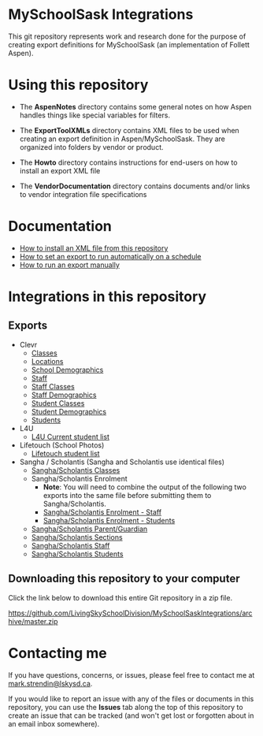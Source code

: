 # MySchoolSask Integrations
This git repository represents work and research done for the purpose of creating export definitions for MySchoolSask (an implementation of Follett Aspen).

# Using this repository

* The __AspenNotes__ directory contains some general notes on how Aspen handles things like special variables for filters.

* The __ExportToolXMLs__ directory contains XML files to be used when creating an export definition in Aspen/MySchoolSask. They are organized into folders by vendor or product.

* The __Howto__ directory contains instructions for end-users on how to install an export XML file

* The __VendorDocumentation__ directory contains documents and/or links to vendor integration file specifications

# Documentation
  * [How to install an XML file from this repository](HowTo/HowToInstallAnExportXML.md)
  * [How to set an export to run automatically on a schedule](HowTo/HowToRunAnExportAutomatically.md)
  * [How to run an export manually](HowTo/HowToRunAnExportManually.md)

# Integrations in this repository
## Exports
* Clevr
  * [Classes](ExportToolXMLs/Clevr/ClevrClasses.xml)
  * [Locations](ExportToolXMLs/Clevr/ClevrLocations.xml)
  * [School Demographics](ExportToolXMLs/Clevr/ClevrSchoolDemographics.xml)
  * [Staff](ExportToolXMLs/Clevr/ClevrStaff.xml)
  * [Staff Classes](ExportToolXMLs/Clevr/ClevrStaffClasses.xml)
  * [Staff Demographics](ExportToolXMLs/Clevr/ClevrStaffDemographics.xml)
  * [Student Classes](ExportToolXMLs/Clevr/ClevrStudentClasses.xml)
  * [Student Demographics](ExportToolXMLs/Clevr/ClevrStudentDemographics.xml)
  * [Students](ExportToolXMLs/Clevr/ClevrStudents.xml)
* L4U
  * [L4U Current student list](ExportToolXMLs/L4U/L4U.xml)
* Lifetouch (School Photos)
  * [Lifetouch student list](ExportToolXMLs/Lifetouch/LifetouchStudents.xml)
* Sangha / Scholantis (Sangha and Scholantis use identical files)
  * [Sangha/Scholantis Classes](ExportToolXMLs/Scholantis-Sangha/Scholantis-Class.xml)
  * Sangha/Scholantis Enrolment
    * __Note__: You will need to combine the output of the following two exports into the same file before submitting them to Sangha/Scholantis.
    * [Sangha/Scholantis Enrolment - Staff](ExportToolXMLs/Scholantis-Sangha/Scholantis-Enrolment-Staff.xml)
    * [Sangha/Scholantis Enrolment - Students](ExportToolXMLs/Scholantis-Sangha/Scholantis-Enrolment-Students.xml)
  * [Sangha/Scholantis Parent/Guardian](ExportToolXMLs/Scholantis-Sangha/Scholantis-ParentGuardian.xml)
  * [Sangha/Scholantis Sections](ExportToolXMLs/Scholantis-Sangha/Scholantis-Sections.xml)
  * [Sangha/Scholantis Staff](ExportToolXMLs/Scholantis-Sangha/Scholantis-Staff.xml)
  * [Sangha/Scholantis Students](ExportToolXMLs/Scholantis-Sangha/Scholantis-Students.xml)
  
  
## Downloading this repository to your computer
Click the link below to download this entire Git repository in a zip file.

https://github.com/LivingSkySchoolDivision/MySchoolSaskIntegrations/archive/master.zip


# Contacting me

If you have questions, concerns, or issues, please feel free to contact me at mark.strendin@lskysd.ca.

If you would like to report an issue with any of the files or documents in this repository, you can use the __Issues__ tab along the top of this repository to create an issue that can be tracked (and won't get lost or forgotten about in an email inbox somewhere).
